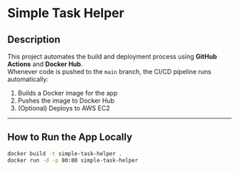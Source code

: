 # Simple Task Helper 

## Description
This project automates the build and deployment process using **GitHub Actions** and **Docker Hub**.  
Whenever code is pushed to the `main` branch, the CI/CD pipeline runs automatically:
1. Builds a Docker image for the app  
2. Pushes the image to Docker Hub  
3. (Optional) Deploys to AWS EC2

---

##  How to Run the App Locally
```bash
docker build -t simple-task-helper .
docker run -d -p 80:80 simple-task-helper

